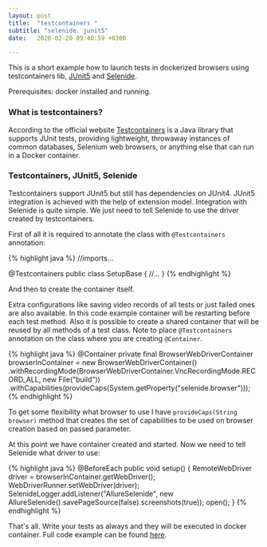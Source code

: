 ```yaml
---
layout: post
title:  "testcontainers "
subtitle: "selenide. junit5"
date:   2020-02-20 09:40:59 +0300

---
```


This is a short example how to launch tests in dockerized browsers using testcontainers lib, [JUnit5][junit5] and [Selenide][selenide]. 

Prerequisites: docker installed and running.

### What is testcontainers?

According to the official website [Testcontainers][testcontainers] is a Java library that supports JUnit tests, 
providing lightweight, throwaway instances of common databases, Selenium web browsers, or anything else that can run 
in a Docker container. 

### Testcontainers, JUnit5, Selenide

Testcontainers support JUnit5 but still has dependencies on JUnit4. JUnit5 integration is achieved with the help of extension model.
Integration with Selenide is quite simple. We just need to tell Selenide to use the driver created by testcontainers.

First of all it is required to annotate the class with ```@Testcontainers``` annotation:

{% highlight java %}
//imports...

@Testcontainers
public class SetupBase {
//...
}
{% endhighlight %}

And then to create the container itself. 

Extra configurations like saving video records of all tests or just failed ones 
are also available. In this code example container will be restarting before each test method. 
Also it is possible to create a shared container that will be reused by all methods of a test class. Note to place ```@Testcontainers``` 
annotation on the class where you are creating ```@Container```.

{% highlight java %}
    @Container
    private final BrowserWebDriverContainer browserInContainer =
            new BrowserWebDriverContainer()
                    .withRecordingMode(BrowserWebDriverContainer.VncRecordingMode.RECORD_ALL, new File("build"))
                    .withCapabilities(provideCaps(System.getProperty("selenide.browser")));
{% endhighlight %}

To get some flexibility what browser to use I have ```provideCaps(String browser)``` method that creates the set of 
capabilities to be used on browser creation based on passed parameter.

At this point we have container created and started. Now we need to tell Selenide what driver to use:

{% highlight java %}
    @BeforeEach
    public void setup() {
        RemoteWebDriver driver = browserInContainer.getWebDriver();
        WebDriverRunner.setWebDriver(driver);
        SelenideLogger.addListener("AllureSelenide", new AllureSelenide().savePageSource(false).screenshots(true));
        open();
    }
{% endhighlight %}

That's all. Write your tests as always and they will be executed in docker container. 
Full code example can be found [here][repo].


[repo]: https://github.com/LucySuslova/chrome-devtools-selenide
[testcontainers]: https://www.testcontainers.org/
[selenide]: https://github.com/selenide/selenide
[junit5]: https://junit.org/junit5/
